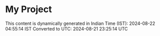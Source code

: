 # My Project

This content is dynamically generated in Indian Time (IST): 2024-08-22 04:55:14 IST
Converted to UTC: 2024-08-21 23:25:14 UTC
